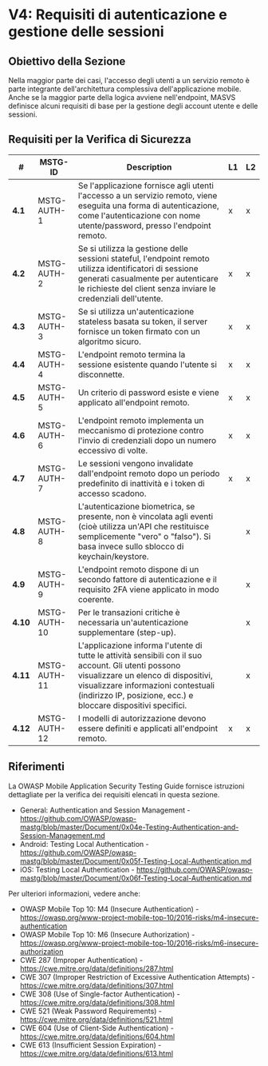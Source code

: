 # V4: Requisiti di autenticazione e gestione delle sessioni

## Obiettivo della Sezione

Nella maggior parte dei casi, l'accesso degli utenti a un servizio remoto è parte integrante dell'architettura complessiva dell'applicazione mobile. Anche se la maggior parte della logica avviene nell'endpoint, MASVS definisce alcuni requisiti di base per la gestione degli account utente e delle sessioni.

## Requisiti per la Verifica di Sicurezza

| # | MSTG-ID | Description | L1 | L2 |
| -- | ---------- | ---------------------- | - | - |
| **4.1** | MSTG-AUTH-1 | Se l'applicazione fornisce agli utenti l'accesso a un servizio remoto, viene eseguita una forma di autenticazione, come l'autenticazione con nome utente/password, presso l'endpoint remoto. | x | x |
| **4.2** | MSTG-AUTH-2 | Se si utilizza la gestione delle sessioni stateful, l'endpoint remoto utilizza identificatori di sessione generati casualmente per autenticare le richieste del client senza inviare le credenziali dell'utente. | x | x |
| **4.3** | MSTG-AUTH-3 | Se si utilizza un'autenticazione stateless basata su token, il server fornisce un token firmato con un algoritmo sicuro. | x | x |
| **4.4** | MSTG-AUTH-4 | L'endpoint remoto termina la sessione esistente quando l'utente si disconnette. | x | x |
| **4.5** | MSTG-AUTH-5 | Un criterio di password esiste e viene applicato all'endpoint remoto. | x | x |
| **4.6** | MSTG-AUTH-6 | L'endpoint remoto implementa un meccanismo di protezione contro l'invio di credenziali dopo un numero eccessivo di volte. | x | x |
| **4.7** | MSTG-AUTH-7 | Le sessioni vengono invalidate dall'endpoint remoto dopo un periodo predefinito di inattività e i token di accesso scadono. | x | x |
| **4.8** | MSTG-AUTH-8 | L'autenticazione biometrica, se presente, non è vincolata agli eventi (cioè utilizza un'API che restituisce semplicemente "vero" o "falso"). Si basa invece sullo sblocco di keychain/keystore. | | x |
| **4.9** | MSTG-AUTH-9 | L'endpoint remoto dispone di un secondo fattore di autenticazione e il requisito 2FA viene applicato in modo coerente.  | | x |
| **4.10** | MSTG-AUTH-10 | Per le transazioni critiche è necessaria un'autenticazione supplementare (step-up). | | x |
| **4.11** | MSTG-AUTH-11 | L'applicazione informa l'utente di tutte le attività sensibili con il suo account. Gli utenti possono visualizzare un elenco di dispositivi, visualizzare informazioni contestuali (indirizzo IP, posizione, ecc.) e bloccare dispositivi specifici. | | x |
| **4.12** | MSTG-AUTH-12 | I modelli di autorizzazione devono essere definiti e applicati all'endpoint remoto. | x | x |

## Riferimenti

La OWASP Mobile Application Security Testing Guide fornisce istruzioni dettagliate per la verifica dei requisiti elencati in questa sezione.

- General: Authentication and Session Management - <https://github.com/OWASP/owasp-mastg/blob/master/Document/0x04e-Testing-Authentication-and-Session-Management.md>
- Android: Testing Local Authentication - <https://github.com/OWASP/owasp-mastg/blob/master/Document/0x05f-Testing-Local-Authentication.md>
- iOS: Testing Local Authentication - <https://github.com/OWASP/owasp-mastg/blob/master/Document/0x06f-Testing-Local-Authentication.md>

Per ulteriori informazioni, vedere anche:

- OWASP Mobile Top 10: M4 (Insecure Authentication) - <https://owasp.org/www-project-mobile-top-10/2016-risks/m4-insecure-authentication>
- OWASP Mobile Top 10: M6 (Insecure Authorization) - <https://owasp.org/www-project-mobile-top-10/2016-risks/m6-insecure-authorization>
- CWE 287 (Improper Authentication) - <https://cwe.mitre.org/data/definitions/287.html>
- CWE 307 (Improper Restriction of Excessive Authentication Attempts) - <https://cwe.mitre.org/data/definitions/307.html>
- CWE 308 (Use of Single-factor Authentication) - <https://cwe.mitre.org/data/definitions/308.html>
- CWE 521 (Weak Password Requirements) - <https://cwe.mitre.org/data/definitions/521.html>
- CWE 604 (Use of Client-Side Authentication) - <https://cwe.mitre.org/data/definitions/604.html>
- CWE 613 (Insufficient Session Expiration) - <https://cwe.mitre.org/data/definitions/613.html>
